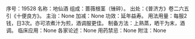序号：19528
名称：地仙酒
组成：蔷薇根茎（锉碎）。
出处：《普济方》卷二六五引《十便良方》。
主治：None
加减：None
功效：延年益寿。
用法用量：每服2钱，日3次。亦可浓煮汁为煎，酒调服更佳。
制备方法：上熟蒸，晒干为末，酒调。
临床应用：None
各家论述：None
用药禁忌：None
附注：None
